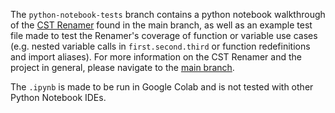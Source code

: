 The `python-notebook-tests` branch contains a python notebook walkthrough of the [CST Renamer](https://github.com/BryanFrederickson/CYBER1-CodeVersion/blob/main/CSTRenamer/CSTRename.py) found in the main branch, as well as an example test file made to test the Renamer's coverage of function or variable use cases (e.g. nested variable calls in `first.second.third` or function redefinitions and import aliases). For more information on the CST Renamer and the project in general, please navigate to the [main branch](https://github.com/BryanFrederickson/CYBER1-CodeVersion/tree/main).

The `.ipynb` is made to be run in Google Colab and is not tested with other Python Notebook IDEs.
